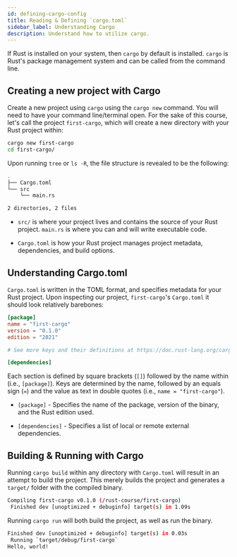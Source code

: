```yaml
---
id: defining-cargo-config
title: Reading & Defining `cargo.toml`
sidebar_label: Understanding Cargo
description: Understand how to utilize cargo.
---
```


If Rust is installed on your system, then `cargo` by default is installed.  `cargo` is Rust's package management system and can be called from the command line.

## Creating a new project with Cargo

Create a new project using `cargo` using the `cargo new` command.  You will need to have your command line/terminal open.  For the sake of this course, let's call the project `first-cargo`, which will create a new directory with your Rust project within:

```sh
cargo new first-cargo
cd first-cargo/
```

Upon running `tree` or `ls -R`, the file structure is revealed to be the following:

```sh
.
├── Cargo.toml
└── src
    └── main.rs

2 directories, 2 files

```

- `src/` is where your project lives and contains the source of your Rust project.  `main.rs` is where you can and will write executable code.

- `Cargo.toml` is how your Rust project manages project metadata, dependencies, and build options.

## Understanding Cargo.toml

`Cargo.toml` is written in the TOML format, and specifies metadata for your Rust project.  Upon inspecting our project, `first-cargo`'s `Cargo.toml` it should look relatively barebones:

```toml
[package]
name = "first-cargo"
version = "0.1.0"
edition = "2021"

# See more keys and their definitions at https://doc.rust-lang.org/cargo/reference/manifest.html

[dependencies]
```

Each section is defined by square brackets (`[]`) followed by the name within (i.e., `[package]`).  Keys are determined by the name, followed by an equals sign (`=`) and the value as text in double quotes (i.e., `name = "first-cargo"`).

- `[package]` - Specifies the name of the package, version of the binary, and the Rust edition used.

- `[dependencies]` - Specifies a list of local or remote external dependencies.

## Building & Running with Cargo

Running `cargo build` within any directory with `Cargo.toml` will result in an attempt to build the project.  This merely builds the project and generates a `target/` folder with the compiled binary.

```sh
Compiling first-cargo v0.1.0 (/rust-course/first-cargo)
 Finished dev [unoptimized + debuginfo] target(s) in 1.09s
```

Running `cargo run` will both build the project, as well as run the binary.

```sh
Finished dev [unoptimized + debuginfo] target(s) in 0.03s
 Running `target/debug/first-cargo`
Hello, world!
```
